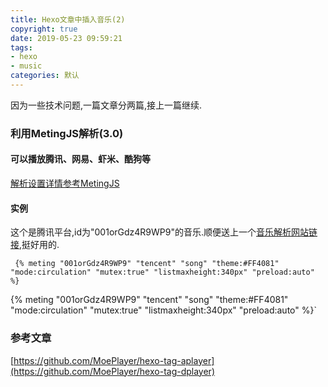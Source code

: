 ```yaml
---
title: Hexo文章中插入音乐(2)
copyright: true
date: 2019-05-23 09:59:21
tags: 
- hexo
- music
categories: 默认
---
```

因为一些技术问题,一篇文章分两篇,接上一篇继续.

<!-- more -->

### 利用**MetingJS**解析(3.0)

#### 可以播放腾讯、网易、虾米、酷狗等

[解析设置详情参考MetingJS](<https://github.com/metowolf/MetingJS>)

#### 实例

这个是腾讯平台,id为"001orGdz4R9WP9"的音乐.顺便送上一个[音乐解析网站链接](<https://music.liuzhijin.cn/>),挺好用的.

```
 {% meting "001orGdz4R9WP9" "tencent" "song" "theme:#FF4081" "mode:circulation" "mutex:true" "listmaxheight:340px" "preload:auto" %}
```

{% meting "001orGdz4R9WP9" "tencent" "song" "theme:#FF4081" "mode:circulation" "mutex:true" "listmaxheight:340px" "preload:auto" %}`

### 参考文章

[https://github.com/MoePlayer/hexo-tag-aplayer](https://github.com/MoePlayer/hexo-tag-dplayer)

